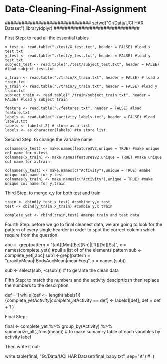 # Data-Cleaning-Final-Assignment

###############################
setwd("G:/Data/UCI HAR Dataset")
library(dplyr)
###############################

First Step: to read all the essential tables

	x_test <- read.table("./test/X_test.txt", header = FALSE) #load x test.txt
	y_test <- read.table("./test/y_test.txt", header = FALSE) #load y test.txt
	subject_test <- read.table("./test/subject_test.txt", header = FALSE) #load subject test.txt
	
	x_train <- read.table("./train/X_train.txt", header = FALSE) # load x train.txt
	y_train <- read.table("./train/y_train.txt", header = FALSE) #load y train.txt
	subject_train <- read.table("./train/subject_train.txt", header = FALSE) #load y subject train
	   
	feature <- read.table("./features.txt", header = FALSE) #load feature.txt
	labels <- read.table("./activity_labels.txt", header = FALSE) #load labels.txt
	labels <- labels[,2] # store as a list
	labels <- as.character(labels) #to store list
   
Second Step: to change the variable name

	colnames(x_test) <- make.names(feature$V2,unique = TRUE) #make unique col name for x.test
	colnames(x_train) <- make.names(feature$V2,unique = TRUE) #make unique col name for x.train
	
	colnames(y_test) <- make.names(c("Activity"),unique = TRUE) #make unique col name for y.test
	colnames(y_train) <- make.names(c("Activity"),unique = TRUE) #make unique col name for y.train
    
Third Step: to merge x,y for both test and train

	train <- cbind(y_test,x_test) #combine y,x test
	test <- cbind(y_train,x_train) #combie y,x train
	    
	complete_yet <- rbind(train,test) #merge train and test data
    
Fourth Step: before we go to final cleanest data, we are going to look for the pattern of every single hearder in order to spot the correct column which require from the question

abc <- grep(pattern = "[aA][Mm][Ee][Nn]|[Tt][Dd][Ss]", x = names(complete_yet)) #pull a list of of the elements pattern
sub <-complete_yet[,abc]
sub1 <-grep(pattern = "gravityMean|tBodyAccMean|meanFreq", x = names(sub))

sub <- select(sub, -c(sub1)) # to gerante the clean data

Fifth Step: to match the numbers and the activity desciprtiosn then replace the numbers to the descirption

def = 1
while (def <= length(labels1)){complete_yet$Activity[complete_yet$Activity == def] <- labels1[def]; def = def + 1 }

Final Step:

final <- complete_yet %>% group_by(Activity) %>% summarize_all(.,funs(mean)) # to make sumamry table of each varaibles by activity label

Then write it out:

write.table(final, "G:/Data/UCI HAR Dataset/final_baby.txt", sep="\t") # :)








